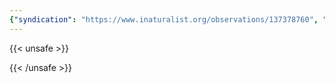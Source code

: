 ```yaml
---
{"syndication": "https://www.inaturalist.org/observations/137378760", "date": "2022-10-02T17:01:22-04:00", "taxon": {"name": "Typha latifolia", "common_name": "broadleaf cattail"}, "quality_grade": "research", "identifications_most_agree": true, "species_guess": "\u0420\u043e\u0433\u043e\u0437 \u0448\u0438\u0440\u043e\u043a\u043e\u043b\u0438\u0441\u0442\u043d\u044b\u0439", "identifications_most_disagree": false, "captive": false, "project_ids": [4034], "community_taxon_id": 48685, "geojson": {"type": "Point", "coordinates": [-75.2386491667, 43.1161122222]}, "owners_identification_from_vision": true, "identifications_count": 1, "obscured": false, "num_identification_agreements": 1, "num_identification_disagreements": 0, "place_guess": "Utica, NY, USA", "photos": [{"id": 234621893, "license_code": "cc-by-nc", "original_dimensions": {"width": 1536, "height": 2048}, "url": "https://inaturalist-open-data.s3.amazonaws.com/photos/234621893/square.jpeg", "attribution": "(c) Brandon Rozek, some rights reserved (CC BY-NC)", "flags": []}]}
---
```

{{< unsafe >}}

{{< /unsafe >}}
